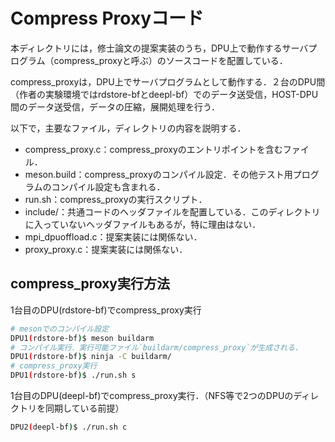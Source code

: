 # Compress Proxyコード

本ディレクトリには，修士論文の提案実装のうち，DPU上で動作するサーバプログラム（compress_proxyと呼ぶ）のソースコードを配置している．

compress_proxyは，DPU上でサーバプログラムとして動作する．２台のDPU間（作者の実験環境ではrdstore-bfとdeepl-bf）でのデータ送受信，HOST-DPU間のデータ送受信，データの圧縮，展開処理を行う．

以下で，主要なファイル，ディレクトリの内容を説明する．

- compress_proxy.c：compress_proxyのエントリポイントを含むファイル．
- meson.build：compress_proxyのコンパイル設定．その他テスト用プログラムのコンパイル設定も含まれる．
- run.sh：compress_proxyの実行スクリプト．
- include/：共通コードのヘッダファイルを配置している．このディレクトリに入っていないヘッダファイルもあるが，特に理由はない．
- mpi_dpuoffload.c：提案実装には関係ない．
- proxy_proxy.c：提案実装には関係ない．

## compress_proxy実行方法

1台目のDPU(rdstore-bf)でcompress_proxy実行
```bash
# mesonでのコンパイル設定
DPU1(rdstore-bf)$ meson buildarm
# コンパイル実行．実行可能ファイル`buildarm/compress_proxy`が生成される．
DPU1(rdstore-bf)$ ninja -C buildarm/
# compress_proxy実行
DPU1(rdstore-bf)$ ./run.sh s
```

1台目のDPU(deepl-bf)でcompress_proxy実行．（NFS等で2つのDPUのディレクトリを同期している前提）
```bash
DPU2(deepl-bf)$ ./run.sh c
```